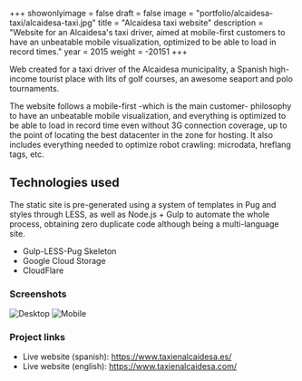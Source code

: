 +++
showonlyimage = false
draft = false
image = "portfolio/alcaidesa-taxi/alcaidesa-taxi.jpg"
title = "Alcaidesa taxi website"
description = "Website for an Alcaidesa's taxi driver, aimed at mobile-first customers to have an unbeatable mobile visualization, optimized to be able to load in record times."
year = 2015
weight = -20151
+++

Web created for a taxi driver of the Alcaidesa municipality, a Spanish high-income tourist place with lits of golf courses, an awesome seaport and polo tournaments.

The website follows a mobile-first -which is the main customer- philosophy to have an unbeatable mobile visualization, and everything is optimized to be able to load in record time even without 3G connection coverage, up to the point of locating the best datacenter in the zone for hosting. It also includes everything needed to optimize robot crawling: microdata, hreflang tags, etc.

## Technologies used

The static site is pre-generated using a system of templates in Pug and styles through LESS, as well as Node.js + Gulp to automate the whole process, obtaining zero duplicate code although being a multi-language site.

* Gulp-LESS-Pug Skeleton
* Google Cloud Storage
* CloudFlare

### Screenshots

![Desktop](/portfolio/alcaidesa-taxi/desktop.jpg)
![Mobile](/portfolio/alcaidesa-taxi/mobile.jpg)

### Project links

* Live website (spanish): https://www.taxienalcaidesa.es/
* Live website (english): https://www.taxienalcaidesa.com/

